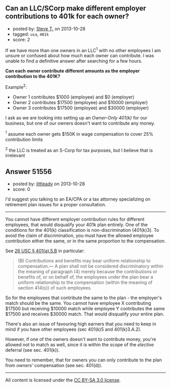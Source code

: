## Can an LLC/SCorp make different employer contributions to 401k for each owner?

- posted by: [Steve T.](https://stackexchange.com/users/-1/28474-steve-t) on 2013-10-28
- tagged: `usa`, `401k`
- score: 2

<p>If we have more than one owners in an LLC<sup>1</sup> with no other employees I am unsure or confused about how much each owner can contribute. I was unable to find a definitive answer after searching for a few hours.</p>

<p><strong>Can each owner contribute different amounts as the employer contribution to the 401K?</strong></p>

<p>Example<sup>2</sup>:</p>

<ul>
<li>Owner 1 contributes $1000 (employee) and $0 (employer)</li>
<li>Owner 2 contributes $17500 (employee) and $10000 (employer)</li>
<li>Owner 3 contributes $17500 (employee) and $30000 (employer)</li>
</ul>

<p>I ask as we are looking into setting up an <em>Owner-Only 401(k)</em> for our business, but one of our owners doesn't want to contribute any money.</p>

<p><sup>1</sup> assume each owner gets $150K in wage compensation to cover 25% contribution limits</p>

<p><sup>2</sup> the LLC is treated as an S-Corp for tax purposes, but I believe that is irrelevant</p>



## Answer 51556

- posted by: [littleadv](https://stackexchange.com/users/-1/13808-littleadv) on 2013-10-28
- score: 0

<p>I'd suggest you talking to an EA/CPA or a tax attorney specializing on retirement plan issues for a proper consultation.</p>

<hr>

<p>You cannot have different employer contribution rules for different employees, that would disqualify your 401k plan entirely. One of the conditions for the 401(k) classification is non-discrimination (401(k)3). To avoid the claim of discrimination, you must have the allowed employee contribution either the same, or in the same proportion to the compensation.</p>

<p>See <a href="http://www.law.cornell.edu/uscode/text/26/401" rel="nofollow">26 USC § 401(a).5.B</a> in particular:</p>

<blockquote>
  <p>(B) Contributions and benefits may bear uniform relationship to
  compensation.— A plan shall not be considered discriminatory within
  the meaning of paragraph (4) merely because the contributions or
  benefits of, or on behalf of, the employees under the plan bear a
  uniform relationship to the compensation (within the meaning of
  section 414(s)) of such employees.</p>
</blockquote>

<p>So for the employees that contribute the same to the plan - the employer's match should be the same. You cannot have employee X contributing $17500 but receiving $10000 match while employee Y contributes the same $17500 and receives $30000 match. That would disqualify your entire plan.</p>

<p>There's also an issue of favouring high earners that you need to keep in mind if you have other employees (sec 401(k)5 and 401(k)3.A.2).</p>

<p>However, if one of the owners doesn't want to contribute money, you're allowed not to match as well, since it is within the scope of the <em>elective</em> deferral (see sec. 401(k)).</p>

<p>You need to remember, that for owners you can only contribute to the plan from <em>owners'</em> compensation (see sec. 401(d)).</p>




---

All content is licensed under the [CC BY-SA 3.0 license](https://creativecommons.org/licenses/by-sa/3.0/).
